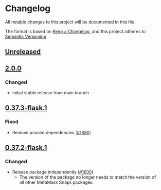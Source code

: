# Changelog
All notable changes to this project will be documented in this file.

The format is based on [Keep a Changelog](https://keepachangelog.com/en/1.0.0/),
and this project adheres to [Semantic Versioning](https://semver.org/spec/v2.0.0.html).

## [Unreleased]

## [2.0.0]
### Changed
- Initial stable release from main branch

## [0.37.3-flask.1]
### Fixed
- Remove unused dependencies ([#1680](https://github.com/MetaMask/snaps/pull/1680))

## [0.37.2-flask.1]
### Changed
- Release package independently ([#1600](https://github.com/MetaMask/snaps/pull/1600))
  - The version of the package no longer needs to match the version of all other
    MetaMask Snaps packages.

[Unreleased]: https://github.com/MetaMask/snaps/compare/@metamask/snaps-rollup-plugin@2.0.0...HEAD
[2.0.0]: https://github.com/MetaMask/snaps/compare/@metamask/snaps-rollup-plugin@0.37.3-flask.1...@metamask/snaps-rollup-plugin@2.0.0
[0.37.3-flask.1]: https://github.com/MetaMask/snaps/compare/@metamask/snaps-rollup-plugin@0.37.2-flask.1...@metamask/snaps-rollup-plugin@0.37.3-flask.1
[0.37.2-flask.1]: https://github.com/MetaMask/snaps/releases/tag/@metamask/snaps-rollup-plugin@0.37.2-flask.1
